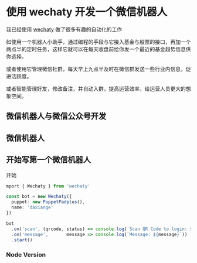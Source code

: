 # 使用 wechaty 开发一个微信机器人

我已经使用 [wechaty](https://github.com/wechaty/wechaty) 做了很多有趣的自动化的工作

如使用一个机器人小助手，通过编程的手段与它接入基金与股票的接口，再加一个两点半的定时任务，这样它就可以在每天收盘前给你发一个最近的基金趋势信息供你选择。

或者使用它管理微信社群，每天早上九点半及时在微信群发送一些行业内信息，促进活跃度。

或者智能管理好友，修改备注，并自动入群，提高运营效率，给运营人员更大的想象空间。

## 微信机器人与微信公众号开发

## 微信机器人



## 开始写第一个微信机器人

开始

``` ts
mport { Wechaty } from 'wechaty'

const bot = new Wechaty({
  puppet: new PuppetPadplus(),
  name: 'daxiange'
})

bot
  .on('scan', (qrcode, status) => console.log(`Scan QR Code to login: ${status}\nhttps://api.qrserver.com/v1/create-qr-code/?data=${encodeURIComponent(qrcode)}`))
  .on('message',       message => console.log(`Message: ${message}`))
  .start()
```

### Node Version


